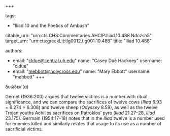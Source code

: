 +++

tags:
- "Iliad 10 and the Poetics of Ambush"

citable_urn: "urn:cts:CHS:Commentaries.AHCIP:Iliad.10.488.Ndozsh5"
target_urn: "urn:cts:greekLit:tlg0012.tlg001:10.488"
title: "Iliad 10.488"

authors:
- email: "cldue@central.uh.edu"
  name: "Casey Dué Hackney"
  username: "cldue"
- email: "mebbott@holycross.edu"
  name: "Mary Ebbott"
  username: "mebbott"
+++

<p>δυώδεκ᾽(α) </p><p>Gernet (1936:200) argues that twelve victims is a number with ritual significance, and we can compare the sacrifices of twelve cows (<em>Iliad</em> 6.93 = 6.274 = 6.308) and twelve sheep (<em>Odyssey</em> 8.59), as well as the twelve Trojan youths Achilles sacrifices on Patroklos’ pyre (<em>Iliad</em> 21.27–28, <em>Iliad</em> 23.175). Germain (1954:17–18) notes that in the <em>Iliad</em> twelve is a number used for enemies killed and similarly relates that usage to its use as a number of sacrificial victims. </p>